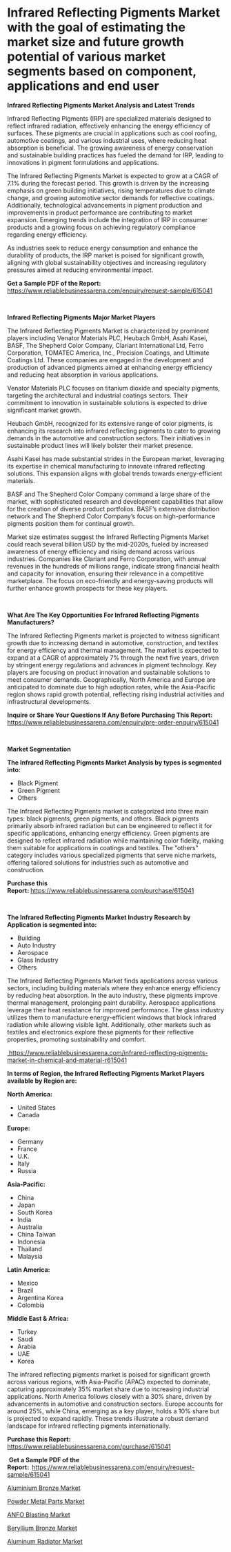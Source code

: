 <p><h1>Infrared Reflecting Pigments Market with the goal of estimating the market size and future growth potential of various market segments based on component, applications and end user</h1></p><p><strong>Infrared Reflecting Pigments Market Analysis and Latest Trends</strong></p>
<p><p>Infrared Reflecting Pigments (IRP) are specialized materials designed to reflect infrared radiation, effectively enhancing the energy efficiency of surfaces. These pigments are crucial in applications such as cool roofing, automotive coatings, and various industrial uses, where reducing heat absorption is beneficial. The growing awareness of energy conservation and sustainable building practices has fueled the demand for IRP, leading to innovations in pigment formulations and applications.</p><p>The Infrared Reflecting Pigments Market is expected to grow at a CAGR of 7.1% during the forecast period. This growth is driven by the increasing emphasis on green building initiatives, rising temperatures due to climate change, and growing automotive sector demands for reflective coatings. Additionally, technological advancements in pigment production and improvements in product performance are contributing to market expansion. Emerging trends include the integration of IRP in consumer products and a growing focus on achieving regulatory compliance regarding energy efficiency.</p><p>As industries seek to reduce energy consumption and enhance the durability of products, the IRP market is poised for significant growth, aligning with global sustainability objectives and increasing regulatory pressures aimed at reducing environmental impact.</p></p>
<p><strong>Get a Sample PDF of the Report:&nbsp;</strong> <a href="https://www.reliablebusinessarena.com/enquiry/request-sample/615041?utm_campaign=1835&utm_medium=2&utm_source=Github&utm_content=ia&utm_term=11122024&utm_id=infrared-reflecting-pigments">https://www.reliablebusinessarena.com/enquiry/request-sample/615041</a></p>
<p>&nbsp;</p>
<p><strong>Infrared Reflecting Pigments Major Market Players</strong></p>
<p><p>The Infrared Reflecting Pigments Market is characterized by prominent players including Venator Materials PLC, Heubach GmbH, Asahi Kasei, BASF, The Shepherd Color Company, Clariant International Ltd, Ferro Corporation, TOMATEC America, Inc., Precision Coatings, and Ultimate Coatings Ltd. These companies are engaged in the development and production of advanced pigments aimed at enhancing energy efficiency and reducing heat absorption in various applications.</p><p>Venator Materials PLC focuses on titanium dioxide and specialty pigments, targeting the architectural and industrial coatings sectors. Their commitment to innovation in sustainable solutions is expected to drive significant market growth.</p><p>Heubach GmbH, recognized for its extensive range of color pigments, is enhancing its research into infrared reflecting pigments to cater to growing demands in the automotive and construction sectors. Their initiatives in sustainable product lines will likely bolster their market presence.</p><p>Asahi Kasei has made substantial strides in the European market, leveraging its expertise in chemical manufacturing to innovate infrared reflecting solutions. This expansion aligns with global trends towards energy-efficient materials.</p><p>BASF and The Shepherd Color Company command a large share of the market, with sophisticated research and development capabilities that allow for the creation of diverse product portfolios. BASF’s extensive distribution network and The Shepherd Color Company’s focus on high-performance pigments position them for continual growth.</p><p>Market size estimates suggest the Infrared Reflecting Pigments Market could reach several billion USD by the mid-2020s, fueled by increased awareness of energy efficiency and rising demand across various industries. Companies like Clariant and Ferro Corporation, with annual revenues in the hundreds of millions range, indicate strong financial health and capacity for innovation, ensuring their relevance in a competitive marketplace. The focus on eco-friendly and energy-saving products will further enhance growth prospects for these key players.</p></p>
<p>&nbsp;</p>
<p><strong>What Are The Key Opportunities For Infrared Reflecting Pigments Manufacturers?</strong></p>
<p><p>The Infrared Reflecting Pigments market is projected to witness significant growth due to increasing demand in automotive, construction, and textiles for energy efficiency and thermal management. The market is expected to expand at a CAGR of approximately 7% through the next five years, driven by stringent energy regulations and advances in pigment technology. Key players are focusing on product innovation and sustainable solutions to meet consumer demands. Geographically, North America and Europe are anticipated to dominate due to high adoption rates, while the Asia-Pacific region shows rapid growth potential, reflecting rising industrial activities and infrastructural developments.</p></p>
<p><strong>Inquire or Share Your Questions If Any Before Purchasing This Report:</strong> <a href="https://www.reliablebusinessarena.com/enquiry/pre-order-enquiry/615041?utm_campaign=1835&utm_medium=2&utm_source=Github&utm_content=ia&utm_term=11122024&utm_id=infrared-reflecting-pigments">https://www.reliablebusinessarena.com/enquiry/pre-order-enquiry/615041</a></p>
<p>&nbsp;</p>
<p><strong>Market Segmentation</strong></p>
<p><strong>The Infrared Reflecting Pigments Market Analysis by types is segmented into:</strong></p>
<p><ul><li>Black Pigment</li><li>Green Pigment</li><li>Others</li></ul></p>
<p><p>The Infrared Reflecting Pigments market is categorized into three main types: black pigments, green pigments, and others. Black pigments primarily absorb infrared radiation but can be engineered to reflect it for specific applications, enhancing energy efficiency. Green pigments are designed to reflect infrared radiation while maintaining color fidelity, making them suitable for applications in coatings and textiles. The "others" category includes various specialized pigments that serve niche markets, offering tailored solutions for industries such as automotive and construction.</p></p>
<p><strong>Purchase this Report:&nbsp;</strong><a href="https://www.reliablebusinessarena.com/purchase/615041?utm_campaign=1835&utm_medium=2&utm_source=Github&utm_content=ia&utm_term=11122024&utm_id=infrared-reflecting-pigments">https://www.reliablebusinessarena.com/purchase/615041</a></p>
<p>&nbsp;</p>
<p><strong>The Infrared Reflecting Pigments Market Industry Research by Application is segmented into:</strong></p>
<p><ul><li>Building</li><li>Auto Industry</li><li>Aerospace</li><li>Glass Industry</li><li>Others</li></ul></p>
<p><p>The Infrared Reflecting Pigments Market finds applications across various sectors, including building materials where they enhance energy efficiency by reducing heat absorption. In the auto industry, these pigments improve thermal management, prolonging paint durability. Aerospace applications leverage their heat resistance for improved performance. The glass industry utilizes them to manufacture energy-efficient windows that block infrared radiation while allowing visible light. Additionally, other markets such as textiles and electronics explore these pigments for their reflective properties, promoting sustainability and comfort.</p></p>
<p><a href="https://www.reliablebusinessarena.com/infrared-reflecting-pigments-market-in-chemical-and-material-r615041?utm_campaign=1835&utm_medium=2&utm_source=Github&utm_content=ia&utm_term=11122024&utm_id=infrared-reflecting-pigments">&nbsp;https://www.reliablebusinessarena.com/infrared-reflecting-pigments-market-in-chemical-and-material-r615041</a></p>
<p><strong>In terms of Region, the Infrared Reflecting Pigments Market Players available by Region are:</strong></p>
<p>
    <p> <strong> North America: </strong>
        <ul>
            <li>United States</li>
            <li>Canada</li>
        </ul>
        </p> 
    <p> <strong> Europe: </strong>
        <ul>
            <li>Germany</li>
            <li>France</li>
            <li>U.K.</li>
            <li>Italy</li>
            <li>Russia</li>
        </ul>
        </p> 
    <p> <strong> Asia-Pacific: </strong>
        <ul>
            <li>China</li>
            <li>Japan</li>
            <li>South Korea</li>
            <li>India</li>
            <li>Australia</li>
            <li>China Taiwan</li>
            <li>Indonesia</li>
            <li>Thailand</li>
            <li>Malaysia</li>
        </ul>
        </p> 
    <p> <strong> Latin America: </strong>
        <ul>
            <li>Mexico</li>
            <li>Brazil</li>
            <li>Argentina Korea</li>
            <li>Colombia</li>
        </ul>
        </p> 
    <p> <strong> Middle East & Africa: </strong>
        <ul>
            <li>Turkey</li>
            <li>Saudi</li>
            <li>Arabia</li>
            <li>UAE</li>
            <li>Korea</li>
        </ul>
    </p>
    </p>
<p><p>The infrared reflecting pigments market is poised for significant growth across various regions, with Asia-Pacific (APAC) expected to dominate, capturing approximately 35% market share due to increasing industrial applications. North America follows closely with a 30% share, driven by advancements in automotive and construction sectors. Europe accounts for around 25%, while China, emerging as a key player, holds a 10% share but is projected to expand rapidly. These trends illustrate a robust demand landscape for infrared reflecting pigments internationally.</p></p>
<p><strong>Purchase this Report: </strong><a href="https://www.reliablebusinessarena.com/purchase/615041?utm_campaign=1835&utm_medium=2&utm_source=Github&utm_content=ia&utm_term=11122024&utm_id=infrared-reflecting-pigments">https://www.reliablebusinessarena.com/purchase/615041</a></p>
<p>&nbsp;<strong>Get a Sample PDF of the Report:&nbsp;&nbsp;</strong><a href="https://www.reliablebusinessarena.com/enquiry/request-sample/615041?utm_campaign=1835&utm_medium=2&utm_source=Github&utm_content=ia&utm_term=11122024&utm_id=infrared-reflecting-pigments">https://www.reliablebusinessarena.com/enquiry/request-sample/615041</a></p>
<p><strong></strong></p>
<p><p><a href="https://www.linkedin.com/pulse/valuation-production-cost-growth-factors-aluminium-bronze-market-idf8c?utm_campaign=1835&utm_medium=2&utm_source=Github&utm_content=ia&utm_term=11122024&utm_id=infrared-reflecting-pigments">Aluminium Bronze Market</a></p><p><a href="https://www.linkedin.com/pulse/p-factrackr-ho6he?utm_campaign=1835&utm_medium=2&utm_source=Github&utm_content=ia&utm_term=11122024&utm_id=infrared-reflecting-pigments">Powder Metal Parts Market</a></p><p><a href="https://www.linkedin.com/pulse/market-insights-anfo-blasting-sector-2024-2031-expected-cagr-9pqbc?utm_campaign=1835&utm_medium=2&utm_source=Github&utm_content=ia&utm_term=11122024&utm_id=infrared-reflecting-pigments">ANFO Blasting Market</a></p><p><a href="https://www.linkedin.com/pulse/global-beryllium-bronze-market-analysis-forecast-132-cagr-projected-mi9lc?utm_campaign=1835&utm_medium=2&utm_source=Github&utm_content=ia&utm_term=11122024&utm_id=infrared-reflecting-pigments">Beryllium Bronze Market</a></p><p><a href="https://www.linkedin.com/pulse/future-growth-aluminum-radiator-market-89-cagr-2024-2031-nph1c?utm_campaign=1835&utm_medium=2&utm_source=Github&utm_content=ia&utm_term=11122024&utm_id=infrared-reflecting-pigments">Aluminum Radiator Market</a></p></p>